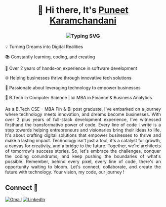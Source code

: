 <h1 align="center"> 🙋 Hi there, It's <a href="https://www.linkedin.com/in/puneetkaramchandani/">Puneet Karamchandani</a></h1>
<h3 align="center"><img src="https://readme-typing-svg.herokuapp.com?font=Fira+Code&size=14&pause=1000&color=FF4500&width=435&lines=Welcome+to+my+github+profile%2C+thanks+for+visiting+!" alt="Typing SVG" /></h3>

💡 Turning Dreams into Digital Realities

📚 Constantly learning, coding, and creating

💼 Over 2 years of hands-on experience in software development

🌐 Helping businesses thrive through innovative tech solutions

🌟 Passionate about leveraging technology to empower businesses

🚀 B.Tech in Computer Science | 📊 MBA in Finance & Business Analytics

<p align="justify">As a B.Tech CSE - MBA Fin & BI post graduate, I've embarked on a journey where technology meets innovation, and dreams become businesses. With over 2 plus years of full-stack development experience, I've witnessed firsthand the transformative power of code. Every line of code I write is a step towards helping entrepreneurs and visionaries bring their ideas to life. It's about crafting digital solutions that empower businesses to thrive and make a lasting impact. Technology isn't just a tool; it's a catalyst for growth, a canvas for creativity, and a bridge to the future. Together, we're architects of tomorrow's success stories. So, let's embrace the challenges, conquer the coding conundrums, and keep pushing the boundaries of what's possible. Remember, behind every pixel, every line of code, there's an opportunity waiting to bloom. Let's connect, collaborate, and create the future with technology. Your vision, my code, our journey !</p>

<h2>Connect 🤝 </h2>
<div align="left">
  <a href="mailto:jkaramchandani32@gmail.com"><img alt="Gmail" src="https://img.shields.io/badge/Gmail-D14836?style=for-the-badge&logo=gmail&logoColor=white"/></a>
  <a href="https://www.linkedin.com/in/puneetkaramchandani/"><img src="https://img.shields.io/badge/linkedin-%230077B5.svg?style=for-the-badge&logo=linkedin&logoColor=white" alt="LinkedIn"/></a>
</div>
